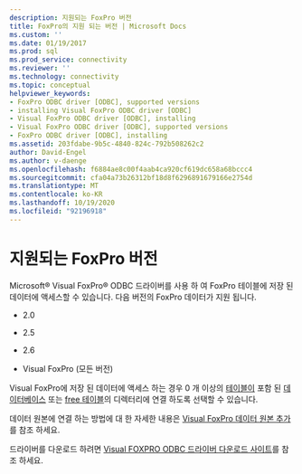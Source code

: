 ```yaml
---
description: 지원되는 FoxPro 버전
title: FoxPro의 지원 되는 버전 | Microsoft Docs
ms.custom: ''
ms.date: 01/19/2017
ms.prod: sql
ms.prod_service: connectivity
ms.reviewer: ''
ms.technology: connectivity
ms.topic: conceptual
helpviewer_keywords:
- FoxPro ODBC driver [ODBC], supported versions
- installing Visual FoxPro ODBC driver [ODBC]
- Visual FoxPro ODBC driver [ODBC], installing
- Visual FoxPro ODBC driver [ODBC], supported versions
- FoxPro ODBC driver [ODBC], installing
ms.assetid: 203fdabe-9b5c-4840-824c-792b508262c2
author: David-Engel
ms.author: v-daenge
ms.openlocfilehash: f6884ae8c00f4aab4ca920cf619dc658a68bccc4
ms.sourcegitcommit: cfa04a73b26312bf18d8f6296891679166e2754d
ms.translationtype: MT
ms.contentlocale: ko-KR
ms.lasthandoff: 10/19/2020
ms.locfileid: "92196918"
---
```

# <a name="supported-versions-of-foxpro"></a>지원되는 FoxPro 버전
Microsoft® Visual FoxPro® ODBC 드라이버를 사용 하 여 FoxPro 테이블에 저장 된 데이터에 액세스할 수 있습니다. 다음 버전의 FoxPro 데이터가 지원 됩니다.  
  
-   2.0  
  
-   2.5  
  
-   2.6  
  
-   Visual FoxPro (모든 버전)  
  
 Visual FoxPro에 저장 된 데이터에 액세스 하는 경우 0 개 이상의 [테이블이](../../odbc/microsoft/visual-foxpro-terminology.md) 포함 된 [데이터베이스](../../odbc/microsoft/visual-foxpro-terminology.md) 또는 [free 테이블](../../odbc/microsoft/visual-foxpro-terminology.md)의 디렉터리에 연결 하도록 선택할 수 있습니다.  
  
 데이터 원본에 연결 하는 방법에 대 한 자세한 내용은 [Visual FoxPro 데이터 원본 추가](../../odbc/microsoft/adding-a-visual-foxpro-data-source.md)를 참조 하세요.  
  
 드라이버를 다운로드 하려면 [Visual FOXPRO ODBC 드라이버 다운로드 사이트](/previous-versions/visualstudio/foxpro/mt490121(v=msdn.10))를 참조 하세요.